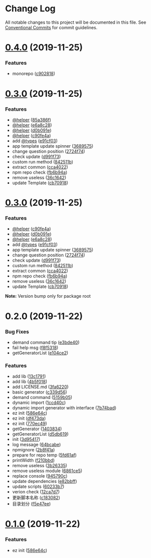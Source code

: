 # Change Log

All notable changes to this project will be documented in this file.
See [Conventional Commits](https://conventionalcommits.org) for commit guidelines.

# [0.4.0](https://github.com/ez-fe/ez/compare/v0.3.0...v0.4.0) (2019-11-25)


### Features

* monorepo ([c902818](https://github.com/ez-fe/ez/commit/c902818d1fde1dfb4096813fd690c625e3b31570))





# [0.3.0](https://github.com/ez-fe/ez/compare/v0.2.0...v0.3.0) (2019-11-25)


### Features

* [@helper](https://github.com/helper) ([85a386f](https://github.com/ez-fe/ez/commit/85a386fdad601e2856e9834fea1ec5c816db9ac1))
* [@helper](https://github.com/helper) ([e6a8c28](https://github.com/ez-fe/ez/commit/e6a8c286dbb045cf7b1e64ecb3f9c68c4caeb9c6))
* [@helper](https://github.com/helper) ([d0b091e](https://github.com/ez-fe/ez/commit/d0b091eb8acd5c7e38759917997bb73c1d2b5d10))
* [@helper](https://github.com/helper) ([c90fe4a](https://github.com/ez-fe/ez/commit/c90fe4afc9ff01147617bcf49221ced792bd82ba))
* add [@types](https://github.com/types) ([e91cf03](https://github.com/ez-fe/ez/commit/e91cf03118d130ae02ee300a3b0cb1f55a0793da))
* app template update spinner ([3689575](https://github.com/ez-fe/ez/commit/3689575c0fae32841d8f1b0cef2beb97f25891b6))
* change question position ([2724f74](https://github.com/ez-fe/ez/commit/2724f74aee5aaecbb9b620f54c97b3e11b0f7372))
* check update ([d991f73](https://github.com/ez-fe/ez/commit/d991f730160186634287b31310955f58077a0842))
* custom run method ([842511b](https://github.com/ez-fe/ez/commit/842511bc59c15d893a749fafe9b4c18d22bd4343))
* extract common ([cca4022](https://github.com/ez-fe/ez/commit/cca4022d0867fbc3acbfa6aaddd71681697474ec))
* npm repo check ([fb6b94a](https://github.com/ez-fe/ez/commit/fb6b94aea5110ba65c5c828b31cdeb120cdd0e83))
* remove useless ([36c1642](https://github.com/ez-fe/ez/commit/36c16429424e0ccd6ffe9482454a34b9df0b8e7f))
* update Template ([cb70918](https://github.com/ez-fe/ez/commit/cb7091870769967df5c28244a19d676cb8fa77bd))





# [0.3.0](https://github.com/ez-fe/ez/compare/v0.2.0...v0.3.0) (2019-11-25)


### Features

* [@helper](https://github.com/helper) ([c90fe4a](https://github.com/ez-fe/ez/commit/c90fe4afc9ff01147617bcf49221ced792bd82ba))
* [@helper](https://github.com/helper) ([d0b091e](https://github.com/ez-fe/ez/commit/d0b091eb8acd5c7e38759917997bb73c1d2b5d10))
* [@helper](https://github.com/helper) ([e6a8c28](https://github.com/ez-fe/ez/commit/e6a8c286dbb045cf7b1e64ecb3f9c68c4caeb9c6))
* add [@types](https://github.com/types) ([e91cf03](https://github.com/ez-fe/ez/commit/e91cf03118d130ae02ee300a3b0cb1f55a0793da))
* app template update spinner ([3689575](https://github.com/ez-fe/ez/commit/3689575c0fae32841d8f1b0cef2beb97f25891b6))
* change question position ([2724f74](https://github.com/ez-fe/ez/commit/2724f74aee5aaecbb9b620f54c97b3e11b0f7372))
* check update ([d991f73](https://github.com/ez-fe/ez/commit/d991f730160186634287b31310955f58077a0842))
* custom run method ([842511b](https://github.com/ez-fe/ez/commit/842511bc59c15d893a749fafe9b4c18d22bd4343))
* extract common ([cca4022](https://github.com/ez-fe/ez/commit/cca4022d0867fbc3acbfa6aaddd71681697474ec))
* npm repo check ([fb6b94a](https://github.com/ez-fe/ez/commit/fb6b94aea5110ba65c5c828b31cdeb120cdd0e83))
* remove useless ([36c1642](https://github.com/ez-fe/ez/commit/36c16429424e0ccd6ffe9482454a34b9df0b8e7f))
* update Template ([cb70918](https://github.com/ez-fe/ez/commit/cb7091870769967df5c28244a19d676cb8fa77bd))







**Note:** Version bump only for package root





# 0.2.0 (2019-11-22)


### Bug Fixes

* demand command tip ([e3bde40](https://github.com/ez-fe/ez/commit/e3bde40bd0da6800a0ba848ec1de93309d7420aa))
* fail help msg ([f8f5318](https://github.com/ez-fe/ez/commit/f8f5318ff1a27f2956dd051370607617e2490d3b))
* getGeneratorList ([e104ce2](https://github.com/ez-fe/ez/commit/e104ce2102df435c3fece6f56b4cdc0c70249b47))


### Features

* add lib ([13c1791](https://github.com/ez-fe/ez/commit/13c1791162d6a61d795d676ee4927bcbd492ab26))
* add lib ([4b5f018](https://github.com/ez-fe/ez/commit/4b5f0189a673041fd109367a6ed77ee90e86e99e))
* add LICENSE.md ([3fa6220](https://github.com/ez-fe/ez/commit/3fa6220f6563a893663d38f63da30e6dcdd79805))
* basic generator ([c339d56](https://github.com/ez-fe/ez/commit/c339d56f366cca90c38fd907756531bc2eca92a7))
* demand command ([5159b05](https://github.com/ez-fe/ez/commit/5159b0522e64a7088534c7a150ab8688b9447607))
* dynamic import ([1ccd40c](https://github.com/ez-fe/ez/commit/1ccd40c3137a7ec020c157341ee674ab865d89ce))
* dynamic import generator with interface ([7b74bad](https://github.com/ez-fe/ez/commit/7b74badcc6c47f0495c096de863f4bcd3ab893be))
* ez init ([586e64c](https://github.com/ez-fe/ez/commit/586e64c5e5f3bb84f09e47df412e270912096178))
* ez init ([df473da](https://github.com/ez-fe/ez/commit/df473da45f208b4eee2746a0b4e58927c5ffa7b0))
* ez init ([770ec49](https://github.com/ez-fe/ez/commit/770ec49ca45be16041aca8e0dc1ee4f76927e750))
* getGenerator ([1403834](https://github.com/ez-fe/ez/commit/1403834c2b7b9f02e91ea6c44c3422a28ba92fb7))
* getGeneratorList ([d5db619](https://github.com/ez-fe/ez/commit/d5db6192bea0cf8b36c2def199bcb9de22b5635c))
* init ([3d95417](https://github.com/ez-fe/ez/commit/3d9541710fffe94d0f27b1ecb656fb2fc8936845))
* log message ([64bcabe](https://github.com/ez-fe/ez/commit/64bcabea1982624bde25a44e2201bae3d3068059))
* npmignore ([2b8f41a](https://github.com/ez-fe/ez/commit/2b8f41aa2fa357b32b41b2369cc74e4de87646cf))
* prepare for repo temp ([5fd61af](https://github.com/ez-fe/ez/commit/5fd61afe4ce1da76c01351dd77b3b7eec09cb7c0))
* printWidth ([f210bbd](https://github.com/ez-fe/ez/commit/f210bbd803d8813bb0b586b67a055b846026fa7b))
* remove useless ([3b26335](https://github.com/ez-fe/ez/commit/3b2633511f9e47b34675d2f293bd61e47bff6d84))
* remove useless module ([6861ce5](https://github.com/ez-fe/ez/commit/6861ce58553022f03858be4ab16733e988f6127c))
* replace console ([945790c](https://github.com/ez-fe/ez/commit/945790c1af09a795f0403292ec660042ffe381cf))
* update dependencies ([e82bbff](https://github.com/ez-fe/ez/commit/e82bbffbb7e6eabe37da1dff269a47f0dec14faf))
* update scripts ([60233b7](https://github.com/ez-fe/ez/commit/60233b7fecec6c1ed3cc335bffb380b665e3298a))
* verion check ([12ca7d7](https://github.com/ez-fe/ez/commit/12ca7d7f22f370576e6bea6cc21c7735bf78e986))
* 更新脚本名称 ([c183082](https://github.com/ez-fe/ez/commit/c183082a5610a6da3cd699d379af0c196e28c638))
* 目录划分 ([f5e47ee](https://github.com/ez-fe/ez/commit/f5e47ee2fe453b6c89cb21b45a3b4b937f5e0201))





# [0.1.0](https://github.com/ez-fe/ez/compare/v0.1.1...v0.1.0) (2019-11-22)


### Features

* ez init ([586e64c](https://github.com/ez-fe/ez/commit/586e64c5e5f3bb84f09e47df412e270912096178))
